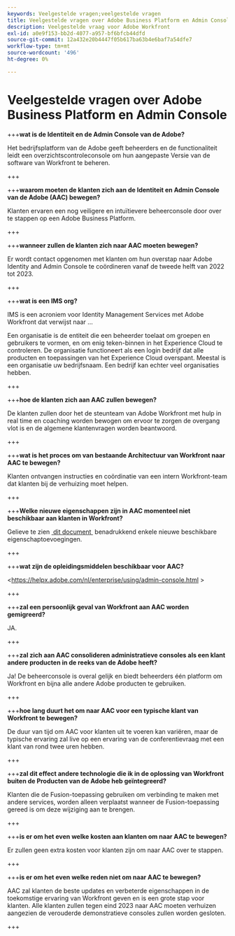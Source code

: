 ```yaml
---
keywords: Veelgestelde vragen;veelgestelde vragen
title: Veelgestelde vragen over Adobe Business Platform en Admin Console
description: Veelgestelde vraag voor Adobe Workfront
exl-id: a0e9f153-bb2d-4077-a957-bf6bfcb44dfd
source-git-commit: 12a432e20b4447f05b617ba63b4e6baf7a54dfe7
workflow-type: tm+mt
source-wordcount: '496'
ht-degree: 0%

---
```


# Veelgestelde vragen over Adobe Business Platform en Admin Console

+++**wat is de Identiteit en de Admin Console van de Adobe?**

Het bedrijfsplatform van de Adobe geeft beheerders en de functionaliteit leidt een overzichtscontroleconsole om hun aangepaste Versie van de software van Workfront te beheren.

+++

+++**waarom moeten de klanten zich aan de Identiteit en Admin Console van de Adobe (AAC) bewegen?**

Klanten ervaren een nog veiligere en intuïtievere beheerconsole door over te stappen op een Adobe Business Platform.

+++

+++**wanneer zullen de klanten zich naar AAC moeten bewegen?**

Er wordt contact opgenomen met klanten om hun overstap naar Adobe Identity and Admin Console te coördineren vanaf de tweede helft van 2022 tot 2023.

+++

+++**wat is een IMS org?**

IMS is een acroniem voor Identity Management Services met Adobe Workfront dat verwijst naar ...

Een organisatie is de entiteit die een beheerder toelaat om groepen en gebruikers te vormen, en om enig teken-binnen in het Experience Cloud te controleren. De organisatie functioneert als een login bedrijf dat alle producten en toepassingen van het Experience Cloud overspant. Meestal is een organisatie uw bedrijfsnaam. Een bedrijf kan echter veel organisaties hebben.

+++

+++**hoe de klanten zich aan AAC zullen bewegen?**

De klanten zullen door het de steunteam van Adobe Workfront met hulp in real time en coaching worden bewogen om ervoor te zorgen de overgang vlot is en de algemene klantenvragen worden beantwoord.

+++

+++**wat is het proces om van bestaande Architectuur van Workfront naar AAC te bewegen?**

Klanten ontvangen instructies en coördinatie van een intern Workfront-team dat klanten bij de verhuizing moet helpen.

+++

+++**Welke nieuwe eigenschappen zijn in AAC momenteel niet beschikbaar aan klanten in Workfront?**

Gelieve te zien [&#x200B; dit document &#x200B;](overview.md) benadrukkend enkele nieuwe beschikbare eigenschaptoevoegingen.

+++

+++**wat zijn de opleidingsmiddelen beschikbaar voor AAC?**

&lt;https://helpx.adobe.com/nl/enterprise/using/admin-console.html >

+++

+++**zal een persoonlijk geval van Workfront aan AAC worden gemigreerd?**

JA.

+++

+++**zal zich aan AAC consolideren administratieve consoles als een klant andere producten in de reeks van de Adobe heeft?**

Ja! De beheerconsole is overal gelijk en biedt beheerders één platform om Workfront en bijna alle andere Adobe producten te gebruiken.

+++

+++**hoe lang duurt het om naar AAC voor een typische klant van Workfront te bewegen?**

De duur van tijd om AAC voor klanten uit te voeren kan variëren, maar de typische ervaring zal live op een ervaring van de conferentievraag met een klant van rond twee uren hebben.

+++

+++**zal dit effect andere technologie die ik in de oplossing van Workfront buiten de Producten van de Adobe heb geïntegreerd?**

Klanten die de Fusion-toepassing gebruiken om verbinding te maken met andere services, worden alleen verplaatst wanneer de Fusion-toepassing gereed is om deze wijziging aan te brengen.

+++

+++**is er om het even welke kosten aan klanten om naar AAC te bewegen?**

Er zullen geen extra kosten voor klanten zijn om naar AAC over te stappen.

+++

+++**is er om het even welke reden niet om naar AAC te bewegen?**

AAC zal klanten de beste updates en verbeterde eigenschappen in de toekomstige ervaring van Workfront geven en is een grote stap voor klanten. Alle klanten zullen tegen eind 2023 naar AAC moeten verhuizen aangezien de verouderde demonstratieve consoles zullen worden gesloten.

+++
